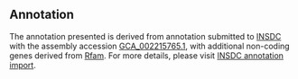 

Annotation
----------

The annotation presented is derived from annotation submitted to
[INSDC](http://www.insdc.org) with the assembly accession
[GCA\_002215765.1](http://www.ebi.ac.uk/ena/data/view/GCA_002215765.1),
with additional non-coding genes derived from
[Rfam](http://rfam.xfam.org/). For more details, please visit [INSDC
annotation
import](http://ensemblgenomes.org/info/data/insdc_annotation).
